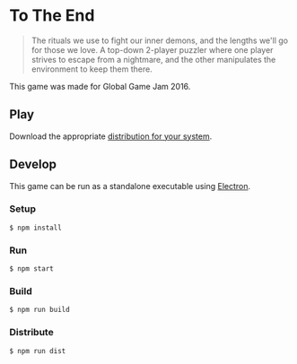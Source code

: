 # To The End

> The rituals we use to fight our inner demons, and the lengths we'll go for those we love. A top-down 2-player puzzler where one player strives to escape from a nightmare, and the other manipulates the environment to keep them there.

This game was made for Global Game Jam 2016.


## Play

Download the appropriate [distribution for your system](https://github.com/to-the-end/to-the-end/releases).


## Develop

This game can be run as a standalone executable using [Electron](http://electron.atom.io).


### Setup

```
$ npm install
```


### Run

```
$ npm start
```


### Build

```
$ npm run build
```


### Distribute

```
$ npm run dist
```
